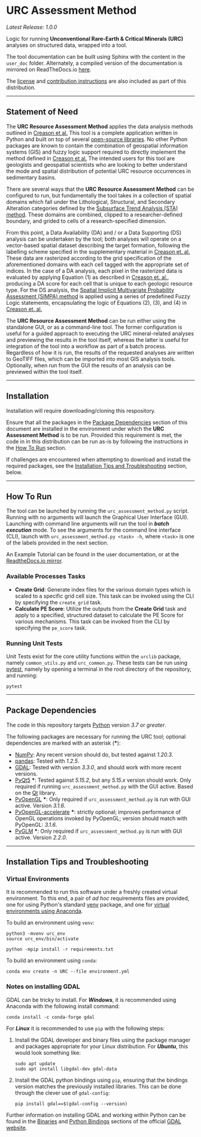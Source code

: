 # URC Assessment Method

_Latest Release: 1.0.0_

Logic for running **Unconventional Rare-Earth & Critical Minerals (URC)** analyses on structured data, wrapped into a
tool.

The tool documentation can be built using Sphinx with the content in the `user_doc` folder. Alternately, a compiled 
version of the documentation is mirrored on ReadTheDocs.io 
[here](https://urc-assessment-method.readthedocs.io/en/latest/).

The [license](./LICENSE) and [contribution instructions](./CONTRIBUTING.md) are also included as part of this 
distribution.

---
## Statement of Need

The **URC Resource Assessment Method** applies the data analysis methods outlined in [Creason et al.][1] This tool 
is a complete application written in Python and built on top of several [open-source libraries](#package-dependencies). 
No other Python packages are known to contain the combination of geospatial information systems (GIS) and fuzzy logic 
support required to directly implement the method defined in [Creason et al.][1] The intended users for this tool are 
geologists and geospatial scientists who are looking to better understand the mode and spatial distribution of potential
URC resource occurrences in sedimentary basins.

There are several ways that the **URC Resource Assessment Method** can be configured to run, but fundamentally the tool 
takes in a collection of spatial domains which fall under the Lithological, Structural, and Secondary Alteration 
categories defined by the [Subsurface Trend Analysis (STA) method][2]. These domains are combined, clipped to a 
researcher-defined boundary, and grided to cells of a research-specified dimension.

From this point, a Data Availability (DA) and / or a Data Supporting (DS) analysis can be undertaken by the tool; both 
analyses will operate on a vector-based spatial dataset describing the target formation, following the labelling scheme 
specified in the supplementary material in [Creason et. al.][1] These data are rasterized according to the grid 
specification of the aforementioned domains with each cell tagged with the appropriate set of indices. In the case of a 
DA analysis, each pixel in the rasterized data is evaluated by applying Equation (1) as described in 
[Creason et. al.][1], producing a DA score for each cell that is unique to each geologic resource type. For the DS 
analysis, the [Spatial Implicit Multivariate Probability Assessment (SIMPA) method][3] is applied using a series of 
predefined Fuzzy Logic statements, encapsulating the logic of Equations (2), (3), and (4) in [Creason et. al.][1]

The **URC Resource Assessment Method** can be run either using the standalone GUI, or as a command-line tool. The 
former configuration is useful for a guided approach to executing the URC mineral-related analyses and previewing the 
results in the tool itself, whereas the latter is useful for integration of the tool into a workflow as part of a batch
process. Regardless of how it is run, the results of the requested analyses are written to GeoTIFF files, which can be
imported into most GIS analysis tools. Optionally, when run from the GUI the results of an analysis can be previewed 
within the tool itself.

[1]: https://doi.org/10.1007/s11053-023-10163-x
[2]: https://doi.org/10.1190/INT-2019-0019.1
[3]: https://edx.netl.doe.gov/dataset/simpa-tool


---

## Installation

Installation will require downloading/cloning this respository.

Ensure that all the packages in the [Package Dependencies](#package-dependencies) section of this document are installed in the environment under which the **URC Assessment Method** is to be run. Provided this requirement is met, the code in in this distribution 
can be run as-is by following the instructions in the [How To Run](#how-to-run) section.

If challenges are encountered when attempting to download and install the required packages, see the [Installation 
Tips and Troubleshooting](#installation-tips-and-troubleshooting) section, below.

---

## How To Run

The tool can be launched by running the `urc_assessment_method.py` script. Running with no arguments will launch the Graphical User
Interface (GUI). Launching with command line arguments will run the tool in ___batch execution___ mode. To see the
arguments for the command line interface (CLI), launch with `urc_assessment_method.py <task> -h`, where `<task>` is one of the labels
provided in the next section.

An Example Tutorial can be found in the user documentation, or at the [ReadtheDocs.io mirror](https://urc-assessment-method.readthedocs.io/en/latest/example.html).

### Available Processes Tasks

 * **Create Grid**: Generate index files for the various domain types which is scaled to a specific grid cell size.
   This task can be invoked using the CLI by specifying the `create_grid` task.
 * **Calculate PE Score**: Utilize the outputs from the **Create Grid** task and apply to a specified, structured
   dataset to calculate the PE Score for various mechanisms. This task can be invoked from the CLI by specifying the
   `pe_score` task.

### Running Unit Tests

Unit Tests exist for the core utility functions within the `urclib` package, namely `common_utils.py` and 
`urc_common.py`. These tests can be run using [pytest](https://docs.pytest.org/), namely by opening a terminal in the
root directory of the repository, and running:

```shell
pytest
```

---
## Package Dependencies

The code in this repository targets [Python](https://www.python.org) version _3.7_ or _greater_.

The following packages are necessary for running the URC tool; optional dependencies are marked with an asterisk (__*__):

* [NumPy](https://numpy.org): Any recent version should do, but tested against _1.20.3_.
* [pandas](https://pandas.pydata.org/): Tested with _1.2.5_.
* [GDAL](https://gdal.org): Tested with version _3.3.0_, and should work with more recent versions.
* [PyQt5](https://riverbankcomputing.com/software/pyqt/intro) __*__: Tested against _5.15.2_, but any _5.15.x_ version should
  work. Only required if running `urc_assessment_method.py` with the GUI active. Based on the [Qt](https://doc.qt.io/qt-5/) library.
* [PyOpenGL](https://pyopengl.sourceforge.net/) __*__: Only required if `urc_assessment_method.py` is run with GUI active. Version 
  _3.1.6_.
* [PyOpenGL-accelerate](https://pyopengl.sourceforge.net/) __*__: strictly optional; improves performance of OpenGL 
  operations invoked by PyOpenGL; version should match with PyOpenGL: _3.1.6_.
* [PyGLM](https://github.com/Zuzu-Typ/PyGLM) __*__: Only required if `urc_assessment_method.py` is run with GUI active. Version _2.2.0_.

---

## Installation Tips and Troubleshooting

### Virtual Environments

It is recommended to run this software under a freshly created virtual environment. To this end, a pair of _ad hoc_ 
requirements files are provided, one for using Python's standard [venv](https://docs.python.org/3/library/venv.html) 
package, and one for 
[virtual environments using Anaconda](https://conda.io/projects/conda/en/latest/user-guide/tasks/manage-environments.html).

To build an environment using `venv`:

```shell
python3 -mvenv urc_env
source urc_env/bin/activate

python -mpip install -r requirements.txt
```

To build an environment using `conda`:
```shell
conda env create -n URC --file environment.yml
```

### Notes on installing GDAL

GDAL can be tricky to install. For ___Windows___, it is recommended using Anaconda with 
the following install command:

```shell
conda install -c conda-forge gdal
```

For ___Linux___ it is recommended to use `pip` with the following steps:

1. Install the GDAL developer and binary files using the package manager and packages appropriate for your Linux 
   distribution. For ___Ubuntu___, this would look something like:
   ```shell
   sudo apt update
   sudo apt install libgdal-dev gdal-data
   ```
2. Install the GDAL python bindings using `pip`, ensuring that the bindings version matches the previously installed 
   libraries. This can be done through the clever use of `gdal-config`:
   ```shell
   pip install gdal==$(gdal-config --version)
   ```
   
Further information on installing GDAL and working within Python can be found in the 
[Binaries](https://gdal.org/download.html#binaries) 
and [Python Bindings](https://gdal.org/api/python_bindings.html) sections of the official 
[GDAL website](https://gdal.org).
